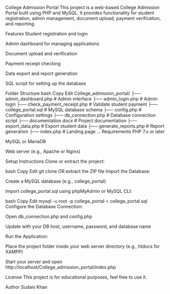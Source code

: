 College Admission Portal
This project is a web-based College Admission Portal built using PHP and MySQL. It provides functionality for student registration, admin management, document upload, payment verification, and reporting.

Features
Student registration and login

Admin dashboard for managing applications

Document upload and verification

Payment receipt checking

Data export and report generation

SQL script for setting up the database

Folder Structure
bash
Copy
Edit
College_admission_portal/
├── admin_dashboard.php         # Admin interface
├── admin_login.php             # Admin login
├── check_payment_receipt.php   # Validate student payment
├── college_portal.sql          # MySQL database schema
├── config.php                  # Configuration settings
├── db_connection.php           # Database connection script
├── documentation.docx          # Project documentation
├── export_data.php             # Export student data
├── generate_reports.php        # Report generation
├── index.php                   # Landing page
...
Requirements
PHP 7.x or later

MySQL or MariaDB

Web server (e.g., Apache or Nginx)

Setup Instructions
Clone or extract the project:

bash
Copy
Edit
git clone <repo-url> OR extract the ZIP file
Import the Database:

Create a MySQL database (e.g., college_portal)

Import college_portal.sql using phpMyAdmin or MySQL CLI:

bash
Copy
Edit
mysql -u root -p college_portal < college_portal.sql
Configure the Database Connection:

Open db_connection.php and config.php

Update with your DB host, username, password, and database name

Run the Application:

Place the project folder inside your web server directory (e.g., htdocs for XAMPP)

Start your server and open http://localhost/College_admission_portal/index.php

License
This project is for educational purposes, feel free to use it.

Author
Sudais Khan

